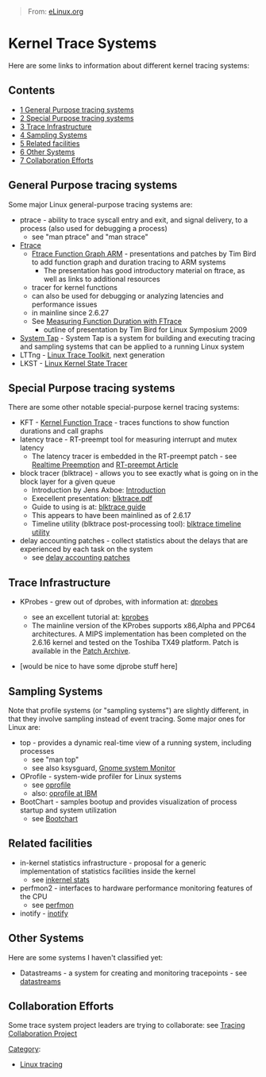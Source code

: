 > From: [eLinux.org](http://eLinux.org/Kernel_Trace_Systems "http://eLinux.org/Kernel_Trace_Systems")


# Kernel Trace Systems



Here are some links to information about different kernel tracing
systems:

## Contents

-   [1 General Purpose tracing
    systems](#general-purpose-tracing-systems)
-   [2 Special Purpose tracing
    systems](#special-purpose-tracing-systems)
-   [3 Trace Infrastructure](#trace-infrastructure)
-   [4 Sampling Systems](#sampling-systems)
-   [5 Related facilities](#related-facilities)
-   [6 Other Systems](#other-systems)
-   [7 Collaboration Efforts](#collaboration-efforts)

## General Purpose tracing systems

Some major Linux general-purpose tracing systems are:

-   ptrace - ability to trace syscall entry and exit, and signal
    delivery, to a process (also used for debugging a process)
    -   see "man ptrace" and "man strace"
-   [Ftrace](http://eLinux.org/Ftrace "Ftrace")
    -   [Ftrace Function Graph
        ARM](http://eLinux.org/Ftrace_Function_Graph_ARM "Ftrace Function Graph ARM") -
        presentations and patches by Tim Bird to add function graph and
        duration tracing to ARM systems
        -   The presentation has good introductory material on ftrace,
            as well as links to additional resources
    -   tracer for kernel functions
    -   can also be used for debugging or analyzing latencies and
        performance issues
    -   in mainline since 2.6.27
    -   See [Measuring Function Duration with
        FTrace](http://eLinux.org/Measuring_Function_Duration_with_FTrace "Measuring Function Duration with FTrace")
        - outline of presentation by Tim Bird for Linux Symposium 2009
-   [System Tap](http://eLinux.org/System_Tap "System Tap") - System Tap is a system for
    building and executing tracing and sampling systems that can be
    applied to a running Linux system
-   LTTng - [Linux Trace
    Toolkit](http://eLinux.org/Linux_Trace_Toolkit "Linux Trace Toolkit"), next
    generation
-   LKST - [Linux Kernel State
    Tracer](http://eLinux.org/Linux_Kernel_State_Tracer "Linux Kernel State Tracer")

## Special Purpose tracing systems

There are some other notable special-purpose kernel tracing systems:

-   KFT - [Kernel Function
    Trace](http://eLinux.org/Kernel_Function_Trace "Kernel Function Trace") - traces
    functions to show function durations and call graphs
-   latency trace - RT-preempt tool for measuring interrupt and mutex
    latency
    -   The latency tracer is embedded in the RT-preempt patch - see
        [Realtime
        Preemption](http://eLinux.org/Realtime_Preemption "Realtime Preemption") and
        [RT-preempt Article](http://lwn.net/Articles/97811/)
-   block tracer (blktrace) - allows you to see exactly what is going on
    in the block layer for a given queue
    -   Introduction by Jens Axboe:
        [Introduction](http://lwn.net/Articles/148761/)
    -   Execellent presentation:
        [blktrace.pdf](http://www.gelato.org/pdf/apr2006/gelato_ICE06apr_blktrace_brunelle_hp.pdf)
    -   Guide to using is at: [blktrace
        guide](https://secure.engr.oregonstate.edu/wiki/CS411/index.php/Blktrace_Guide)
    -   This appears to have been mainlined as of 2.6.17
    -   Timeline utility (blktrace post-processing tool): [blktrace
        timeline
        utility](http://www.nabble.com/NEW%3A-btt---blktrace-timeline-utility%3A-analyze-I-Os-collected-with-blktrace.-tf1644874.html)
-   delay accounting patches - collect statistics about the delays that
    are experienced by each task on the system
    -   see [delay accounting patches](http://lkml.org/lkml/2006/5/2/30)

## Trace Infrastructure

-   KProbes - grew out of dprobes, with information at:
    [dprobes](http://dprobes.sourceforge.net/)
    -   see an excellent tutorial at:
        [kprobes](http://www-users.cs.umn.edu/~boutcher/kprobes/)
    -   The mainline version of the KProbes supports x86,Alpha and PPC64
        architectures. A MIPS implementation has been completed on the
        2.6.16 kernel and tested on the Toshiba TX49 platform. Patch is
        available in the [Patch
        Archive](http://eLinux.org/Patch_Archive "Patch Archive").

-   [would be nice to have some djprobe stuff here]

## Sampling Systems

Note that profile systems (or "sampling systems") are slightly
different, in that they involve sampling instead of event tracing. Some
major ones for Linux are:

-   top - provides a dynamic real-time view of a running system,
    including processes
    -   see "man top"
    -   see also ksysguard, [Gnome system
        Monitor](http://freshmeat.net/projects/gnome-system-monitor/)
-   OProfile - system-wide profiler for Linux systems
    -   see [oprofile](http://oprofile.sourceforge.net/about/)
    -   also: [oprofile at
        IBM](http://www-128.ibm.com/developerworks/linux/library/l-oprof.html)
-   BootChart - samples bootup and provides visualization of process
    startup and system utilization
    -   see [Bootchart](http://eLinux.org/Bootchart "Bootchart")

## Related facilities

-   in-kernel statistics infrastructure - proposal for a generic
    implementation of statistics facilities inside the kernel
    -   see [inkernel stats](http://lkml.org/lkml/2006/5/19/106)
-   perfmon2 - interfaces to hardware performance monitoring features of
    the CPU
    -   see [perfmon](http://perfmon2.sourceforge.net/)
-   inotify -
    [inotify](http://www-128.ibm.com/developerworks/linux/library/l-inotify.html)

## Other Systems

Here are some systems I haven't classified yet:

-   Datastreams - a system for creating and monitoring tracepoints - see
    [datastreams](http://kusp.ittc.ku.edu/wiki/index.php/Main_Page)

## Collaboration Efforts

Some trace system project leaders are trying to collaborate: see
[Tracing Collaboration
Project](http://eLinux.org/Tracing_Collaboration_Project "Tracing Collaboration Project")


[Category](http://eLinux.org/Special:Categories "Special:Categories"):

-   [Linux tracing](http://eLinux.org/Category:Linux_tracing "Category:Linux tracing")

